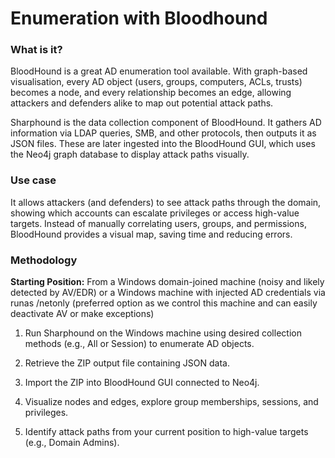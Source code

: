 # Enumeration with Bloodhound

### What is it?

BloodHound is a great AD enumeration tool available. With graph-based visualisation, every AD object (users, groups, computers, ACLs, trusts) becomes a node, and every relationship becomes an edge, allowing attackers and defenders alike to map out potential attack paths.

Sharphound is the data collection component of BloodHound. It gathers AD information via LDAP queries, SMB, and other protocols, then outputs it as JSON files. These are later ingested into the BloodHound GUI, which uses the Neo4j graph database to display attack paths visually.

### Use case

It allows attackers (and defenders) to see attack paths through the domain, showing which accounts can escalate privileges or access high-value targets. Instead of manually correlating users, groups, and permissions, BloodHound provides a visual map, saving time and reducing errors.

### Methodology

**Starting Position:** From a Windows domain-joined machine (noisy and likely detected by AV/EDR) or a Windows machine with injected AD credentials via runas /netonly (preferred option as we control this machine and can easily deactivate AV or make exceptions)

1. Run Sharphound on the Windows machine using desired collection methods (e.g., All or Session) to enumerate AD objects.

2. Retrieve the ZIP output file containing JSON data.

3. Import the ZIP into BloodHound GUI connected to Neo4j.

4. Visualize nodes and edges, explore group memberships, sessions, and privileges.

5. Identify attack paths from your current position to high-value targets (e.g., Domain Admins).

